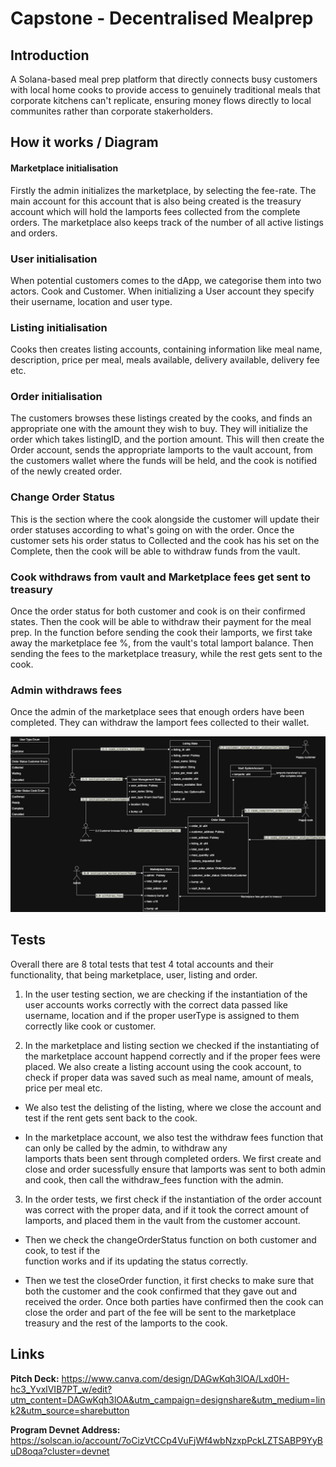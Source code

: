 # Capstone - Decentralised Mealprep

## Introduction

A Solana-based meal prep platform that directly connects busy customers with local home cooks to provide access to genuinely traditional meals that corporate kitchens can't replicate, ensuring money flows directly to local communites rather than corporate stakerholders.

## How it works / Diagram

#### Marketplace initialisation

Firstly the admin initializes the marketplace, by selecting the fee-rate. The main account for this account that is also being created is the treasury account which will hold the lamports fees collected from the complete orders. The marketplace also keeps track of the number of all active listings and orders.

### User initialisation

When potential customers comes to the dApp, we categorise them into two actors. Cook and Customer. When initializing a User account they specify their username, location and user type.

### Listing initialisation

Cooks then creates listing accounts, containing information like meal name, description, price per meal, meals available, delivery available, delivery fee etc.

### Order initialisation

The customers browses these listings created by the cooks, and finds an appropriate one with the amount they wish to buy. They will initialize the order which takes listingID, and the portion amount. This will then create the Order account, sends the appropriate lamports to the vault account, from the customers wallet where the funds will be held, and the cook is notified of the newly created order.

### Change Order Status

This is the section where the cook alongside the customer will update their order statuses according to what's going on with the order. Once the customer sets his order status to Collected and the cook has his set on the Complete, then the cook will be able to withdraw funds from the vault.

### Cook withdraws from vault and Marketplace fees get sent to treasury

Once the order status for both customer and cook is on their confirmed states. Then the cook will be able to withdraw their payment for the meal prep. In the function before sending the cook their lamports, we first take away the marketplace fee %, from the vault's total lamport balance. Then sending the fees to the marketplace treasury, while the rest gets sent to the cook.

### Admin withdraws fees

Once the admin of the marketplace sees that enough orders have been completed. They can withdraw the lamport fees collected to their wallet.

![Architecture Design](./architecture_design.jpg)

## Tests

Overall there are 8 total tests that test 4 total accounts and their functionality, that being marketplace, user, listing and order.

1. In the user testing section, we are checking if the instantiation of the user accounts works correctly with the correct data passed like username, location and if the proper userType is assigned to them correctly like cook or customer.

2. In the marketplace and listing section we checked if the instantiating of the marketplace account happend correctly and if the proper fees were placed. We also create a listing account using the cook account, to check if proper data was saved such as meal name, amount of meals, price per meal etc.

- We also test the delisting of the listing, where we close the account and test if the rent gets sent back to the cook.

- In the marketplace account, we also test the withdraw fees function that can only be called by the admin, to withdraw any  
  lamports thats been sent through completed orders. We first create and close and order sucessfully ensure that lamports was sent to both admin and cook, then call the withdraw_fees function with the admin.

3. In the order tests, we first check if the instantiation of the order account was correct with the proper data, and if it took the correct amount of lamports, and placed them in the vault from the customer account.

- Then we check the changeOrderStatus function on both customer and cook, to test if the  
  function works and if its updating the status correctly.

- Then we test the closeOrder function, it first checks to make sure that both the customer
  and the cook confirmed that they gave out and received the order. Once both parties have confirmed then the cook can close the order and part of the fee will be sent to the marketplace treasury and the rest of the lamports to the cook.

## Links

**Pitch Deck:** https://www.canva.com/design/DAGwKqh3lOA/Lxd0H-hc3_YvxlVIB7PT_w/edit?utm_content=DAGwKqh3lOA&utm_campaign=designshare&utm_medium=link2&utm_source=sharebutton

**Program Devnet Address:** https://solscan.io/account/7oCizVtCCp4VuFjWf4wbNzxpPckLZTSABP9YyBuD8oqa?cluster=devnet
